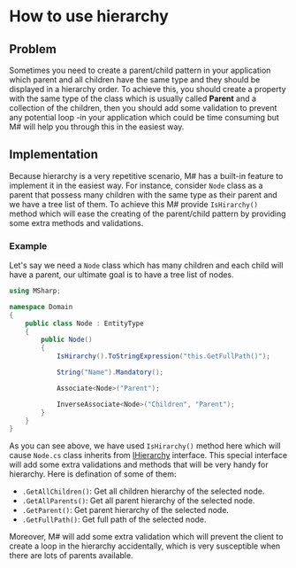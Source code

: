 # How to use hierarchy

## Problem

Sometimes you need to create a parent/child pattern in your application which parent and all children have the same type and they should be displayed in a hierarchy order. To achieve this, you should create a property with the same type of the class which is usually called **Parent** and a collection of the children, then you should add some validation to prevent any potential loop -in your application which could be time consuming but M# will help you through this in the easiest way.

## Implementation
Because hierarchy is a very repetitive scenario, M# has a built-in feature to implement it in the easiest way. For instance, consider `Node` class as a parent that possess many children with the same type as their parent and we have a tree list of them. To achieve this M# provide `IsHirarchy()` method which will ease the creating of the parent/child pattern by providing some extra methods and validations.

### Example
Let's say we need a `Node` class which has many children and each child will have a parent, our ultimate goal is to have a tree list of nodes.

```csharp
using MSharp;

namespace Domain
{
    public class Node : EntityType
    {
        public Node()
        {
            IsHirarchy().ToStringExpression("this.GetFullPath()");

            String("Name").Mandatory();

            Associate<Node>("Parent");

            InverseAssociate<Node>("Children", "Parent");
        }
    }
}
```
As you can see above, we have used `IsHirarchy()` method here which will cause `Node.cs` class inherits from [IHierarchy](http://learn.msharp.co.uk/#/Domain/Advanced/MSharpInterface?id=hierarchy) interface. This special interface will add some extra validations and methods that will be very handy for hierarchy. Here is defination of some of them:

- `.GetAllChildren()`: Get all children hierarchy of the selected node.
- `.GetAllParents()`: Get all parent hierarchy of the selected node.
- `.GetParent()`: Get parent hierarchy of the selected node.
- `.GetFullPath()`: Get full path of the selected node.

Moreover, M# will add some extra validation which will prevent the client to create a loop in the hierarchy accidentally, which is very susceptible when there are lots of parents available.